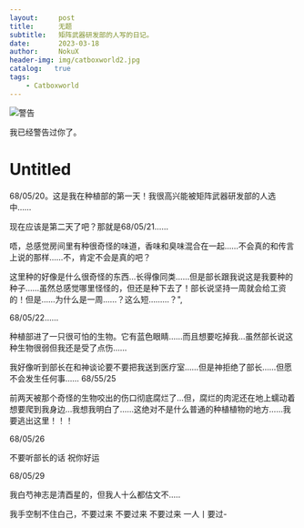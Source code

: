 ```yaml
---
layout:     post
title:      无题
subtitle:   矩阵武器研发部的人写的日记。
date:       2023-03-18
author:     NokuX
header-img: img/catboxworld2.jpg
catalog:   true
tags:
    - Catboxworld
---
```


![警告]({{site.baseurl}}/img-post/bushi.png)

我已经警告过你了。

# Untitled

68/05/20。这是我在种植部的第一天！我很高兴能被矩阵武器研发部的人选中……

现在应该是第二天了吧？那就是68/05/21……

唔，总感觉房间里有种很奇怪的味道，香味和臭味混合在一起……不会真的和传言上说的那样……不，肯定不会是真的吧？

这里种的好像是什么很奇怪的东西…长得像同类……但是部长跟我说这是我要种的种子……虽然总感觉哪里怪怪的，但还是种下去了！部长说坚持一周就会给工资的！但是……为什么是一周……？这么短………？",

68/05/22……

种植部进了一只很可怕的生物。它有蓝色眼睛……而且想要吃掉我…虽然部长说这种生物很弱但我还是受了点伤……

我好像听到部长在和神谈论要不要把我送到医疗室……但是神拒绝了部长……但愿不会发生任何事……
68/55/25

前两天被那个奇怪的生物咬出的伤口彻底腐烂了…但，腐烂的肉泥还在地上蠕动着想要爬到我身边…我想我明白了……这绝对不是什么普通的种植植物的地方……我要逃出这里！！！

68/05/26

不要听部长的话 祝你好运

68/05/29

我白芍神志是清酉星的，但我人十么都估文不.….

我手空制不住白己，不要过来 不要过来 不要过来 一人丨要过-

